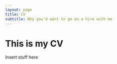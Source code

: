 ```yaml
---
layout: page
title: CV
subtitle: Why you'd want to go on a hire with me
---
```


# This is my CV
Insert stuff here
